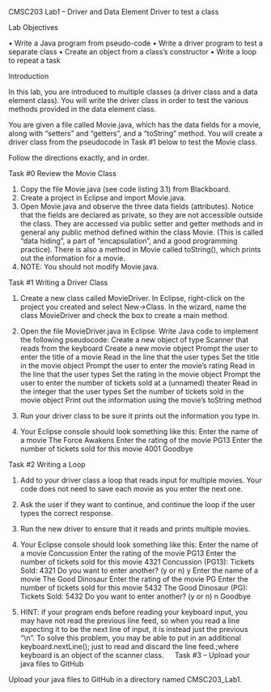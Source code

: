 CMSC203 Lab1 – Driver and Data Element
Driver to test a class


Lab Objectives

•	Write a Java program from pseudo-code
•	Write a driver program to test a separate class
•	Create an object from a class’s constructor
•	Write a loop to repeat a task


Introduction


In this lab, you are introduced to multiple classes (a driver class and a data element class).  You will write the driver class in order to test the various methods provided in the data element class.  

You are given a file called Movie.java, which has the data fields for a movie, along with “setters” and “getters”, and a “toString” method.  You will create a driver class from the pseudocode in Task #1 below to test the Movie class.

Follow the directions exactly, and in order.

Task #0 Review the Movie Class

1.	Copy the file Movie.java (see code listing 3.1) from Blackboard.
2.	Create a project in Eclipse and import Movie.java.
3.	Open Movie.java and observe the three data fields (attributes). Notice that the fields are declared as private, so they are not accessible outside the class.  They are accessed via public setter and getter methods and in general any public method defined within the class Movie. (This is called “data hiding”, a part of “encapsulation”, and a good programming practice).  There is also a method in Movie called toString(), which prints out the information for a movie.
4.	NOTE: You should not modify Movie.java.

Task #1 Writing a Driver Class

1.	Create a new class called MovieDriver.  In Eclipse, right-click on the project you created and select New->Class.  In the wizard, name the class MovieDriver and check the box to create a main method.
2.	Open the file MovieDriver.java in Eclipse.  Write Java code to implement the following pseudocode:
Create a new object of type Scanner that reads from the keyboard
Create a new movie object
Prompt the user to enter the title of a movie 
Read in the line that the user types
Set the title in the movie object
Prompt the user to enter the movie’s rating
Read in the line that the user types
Set the rating in the movie object
Prompt the user to enter the number of tickets sold at a (unnamed) theater
Read in the integer that the user types
Set the number of tickets sold in the movie object
Print out the information using the movie’s toString method

3.	Run your driver class to be sure it prints out the information you type in.
4.	Your Eclipse console should look something like this:
        Enter the name of a movie
        The Force Awakens
        Enter the rating of the movie
        PG13
        Enter the number of tickets sold for this movie
        4001
        Goodbye
 

Task #2 Writing a Loop
1.	Add to your driver class a loop that reads input for multiple movies.  Your code does not need to save each movie as you enter the next one.
2.	Ask the user if they want to continue, and continue the loop if the user types the correct response. 
3.	Run the new driver to ensure that it reads and prints multiple movies.
4.	Your Eclipse console should look something like this:
        Enter the name of a movie
        Concussion
        Enter the rating of the movie
        PG13
        Enter the number of tickets sold for this movie
        4321
        Concussion (PG13): Tickets Sold: 4321
        Do you want to enter another? (y or n)
        y
        Enter the name of a movie
        The Good Dinosaur
        Enter the rating of the movie
        PG
        Enter the number of tickets sold for this movie 
        5432
        The Good Dinosaur (PG): Tickets Sold: 5432
        Do you want to enter another? (y or n)
        n
        Goodbye
 
6.	HINT: if your program ends before reading your keyboard input, you may have not read the previous line feed, so when you read a line expecting it to be the next line of input, it is instead just the previous “\n”.  To solve this problem, you may be able to put in an additional keyboard.nextLine(); just to read and discard the line feed.;where keyboard is an object of the scanner class.
 
Task #3 – Upload your java files to GitHub

Upload your java files to GitHub in a directory named CMSC203_Lab1.
